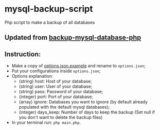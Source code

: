 # mysql-backup-script
Php script to make a backup of all databases

## Updated from [backup-mysql-database-php](https://davidwalsh.name/backup-mysql-database-php)

## Instruction:

* Make a copy of [options.json.example](./options.json.example) and rename  to `options.json`;
* Put your configurations inside `options.json`;
* Options explanation:
	* (string)  host: 		Host of your database;
	* (string)  user: 		User of your database;
	* (string)  pass: 		Password of your database;
	* (integer) port: 		Port of your database;
	* (array)   ignore: 	Databases you want to ignore (by default already populated with the default mysql databases);
	* (integer) days_keep:	Number of days to keep the backup (Set null if you don't want to delete the backup files)
* In your terminal run: `php main.php`.